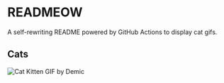 # READMEOW

A self-rewriting README powered by GitHub Actions to display cat gifs.

## Cats

![Cat Kitten GIF by Demic](https://media3.giphy.com/media/v1.Y2lkPTlhY2QwMmRhN2loanhrdmVtdjJleXVqaXl4M3gybDA4aWgzbGt5cjNlYXR6enhtbCZlcD12MV9naWZzX3NlYXJjaCZjdD1n/3oriO0OEd9QIDdllqo/200.gif)
